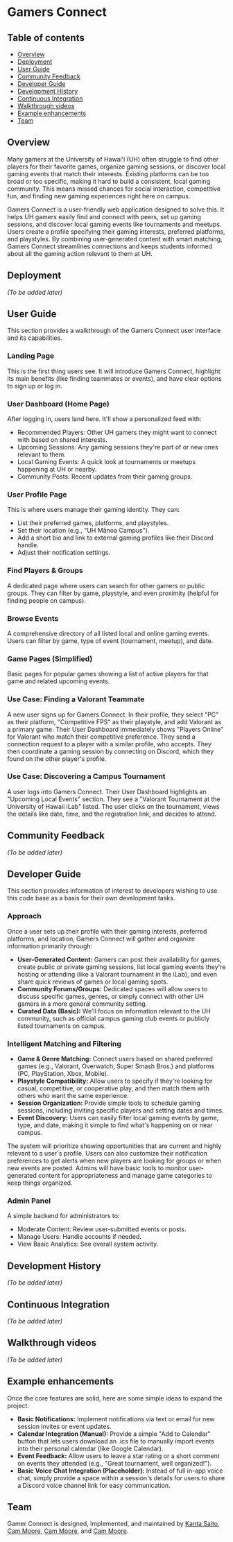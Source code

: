 # Gamers Connect

## Table of contents

* [Overview](#overview)
* [Deployment](#deployment)
* [User Guide](#user-guide)
* [Community Feedback](#community-feedback)
* [Developer Guide](#developer-guide)
* [Development History](#development-history)
* [Continuous Integration](#continuous-integration)
* [Walkthrough videos](#walkthrough-videos)
* [Example enhancements](#example-enhancements)
* [Team](#team)

## Overview

Many gamers at the University of Hawaiʻi (UH) often struggle to find other players for their favorite games, organize gaming sessions, or discover local gaming events that match their interests. Existing platforms can be too broad or too specific, making it hard to build a consistent, local gaming community. This means missed chances for social interaction, competitive fun, and finding new gaming experiences right here on campus.

Gamers Connect is a user-friendly web application designed to solve this. It helps UH gamers easily find and connect with peers, set up gaming sessions, and discover local gaming events like tournaments and meetups. Users create a profile specifying their gaming interests, preferred platforms, and playstyles. By combining user-generated content with smart matching, Gamers Connect streamlines connections and keeps students informed about all the gaming action relevant to them at UH.

## Deployment

*(To be added later)*

## User Guide

This section provides a walkthrough of the Gamers Connect user interface and its capabilities.

### Landing Page

This is the first thing users see. It will introduce Gamers Connect, highlight its main benefits (like finding teammates or events), and have clear options to sign up or log in.

### User Dashboard (Home Page)

After logging in, users land here. It'll show a personalized feed with:
* Recommended Players: Other UH gamers they might want to connect with based on shared interests.
* Upcoming Sessions: Any gaming sessions they're part of or new ones relevant to them.
* Local Gaming Events: A quick look at tournaments or meetups happening at UH or nearby.
* Community Posts: Recent updates from their gaming groups.

### User Profile Page

This is where users manage their gaming identity. They can:
* List their preferred games, platforms, and playstyles.
* Set their location (e.g., "UH Mānoa Campus").
* Add a short bio and link to external gaming profiles like their Discord handle.
* Adjust their notification settings.

### Find Players & Groups

A dedicated page where users can search for other gamers or public groups. They can filter by game, playstyle, and even proximity (helpful for finding people on campus).

### Browse Events

A comprehensive directory of all listed local and online gaming events. Users can filter by game, type of event (tournament, meetup), and date.

### Game Pages (Simplified)

Basic pages for popular games showing a list of active players for that game and related upcoming events.

### Use Case: Finding a Valorant Teammate

A new user signs up for Gamers Connect. In their profile, they select "PC" as their platform, "Competitive FPS" as their playstyle, and add Valorant as a primary game. Their User Dashboard immediately shows "Players Online" for Valorant who match their competitive preference. They send a connection request to a player with a similar profile, who accepts. They then coordinate a gaming session by connecting on Discord, which they found on the other player's profile.

### Use Case: Discovering a Campus Tournament

A user logs into Gamers Connect. Their User Dashboard highlights an "Upcoming Local Events" section. They see a "Valorant Tournament at the University of Hawaii iLab" listed. The user clicks on the tournament, views the details like date, time, and the registration link, and decides to attend.

## Community Feedback

*(To be added later)*

## Developer Guide

This section provides information of interest to developers wishing to use this code base as a basis for their own development tasks.

### Approach

Once a user sets up their profile with their gaming interests, preferred platforms, and location, Gamers Connect will gather and organize information primarily through:
* **User-Generated Content:** Gamers can post their availability for games, create public or private gaming sessions, list local gaming events they're hosting or attending (like a Valorant tournament in the iLab), and even share quick reviews of games or local gaming spots.
* **Community Forums/Groups:** Dedicated spaces will allow users to discuss specific games, genres, or simply connect with other UH gamers in a more general community setting.
* **Curated Data (Basic):** We'll focus on information relevant to the UH community, such as official campus gaming club events or publicly listed tournaments on campus.

### Intelligent Matching and Filtering

* **Game & Genre Matching:** Connect users based on shared preferred games (e.g., Valorant, Overwatch, Super Smash Bros.) and platforms (PC, PlayStation, Xbox, Mobile).
* **Playstyle Compatibility:** Allow users to specify if they're looking for casual, competitive, or cooperative play, and then match them with others who want the same experience.
* **Session Organization:** Provide simple tools to schedule gaming sessions, including inviting specific players and setting dates and times.
* **Event Discovery:** Users can easily filter local gaming events by game, type, and date, making it simple to find what's happening on or near campus.

The system will prioritize showing opportunities that are current and highly relevant to a user's profile. Users can also customize their notification preferences to get alerts when new players are looking for groups or when new events are posted.
Admins will have basic tools to monitor user-generated content for appropriateness and manage game categories to keep things organized.

### Admin Panel

A simple backend for administrators to:
* Moderate Content: Review user-submitted events or posts.
* Manage Users: Handle accounts if needed.
* View Basic Analytics: See overall system activity.

## Development History

*(To be added later)*

## Continuous Integration

*(To be added later)*

## Walkthrough videos

*(To be added later)*

## Example enhancements

Once the core features are solid, here are some simple ideas to expand the project:
* **Basic Notifications:** Implement notifications via text or email for new session invites or event updates.
* **Calendar Integration (Manual):** Provide a simple "Add to Calendar" button that lets users download an .ics file to manually import events into their personal calendar (like Google Calendar).
* **Event Feedback:** Allow users to leave a star rating or a short comment on events they attended (e.g., "Great tournament, well organized!").
* **Basic Voice Chat Integration (Placeholder):** Instead of full in-app voice chat, simply provide a space within a session's details for users to share a Discord voice channel link for easy communication.

## Team

Gamer Connect is designed, implemented, and maintained by [Kanta Saito](https://KantaS12.github.io), [Cam Moore](https://cammoore.github.io/), [Cam Moore](https://cammoore.github.io/), and [Cam Moore](https://cammoore.github.io/).
